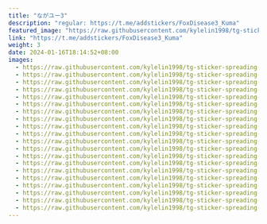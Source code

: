 ```yaml
---
title: "ながユー3"
description: "regular: https://t.me/addstickers/FoxDisease3_Kuma"
featured_image: "https://raw.githubusercontent.com/kylelin1998/tg-sticker-spreading-worldwide-images/main/img/7c7b3b4b-c0f1-4d6f-bea5-522b60c91a4f.jpg"
link: "https://t.me/addstickers/FoxDisease3_Kuma"
weight: 3
date: 2024-01-16T18:14:52+08:00
images:
  - https://raw.githubusercontent.com/kylelin1998/tg-sticker-spreading-worldwide-images/main/img/7c7b3b4b-c0f1-4d6f-bea5-522b60c91a4f.jpg
  - https://raw.githubusercontent.com/kylelin1998/tg-sticker-spreading-worldwide-images/main/img/c0118588-1067-45b0-91f0-89b96fa9e824.jpg
  - https://raw.githubusercontent.com/kylelin1998/tg-sticker-spreading-worldwide-images/main/img/ac8e7f59-a8ad-42d2-b7c2-bf535fba9814.jpg
  - https://raw.githubusercontent.com/kylelin1998/tg-sticker-spreading-worldwide-images/main/img/832628e1-2d23-43f5-a23f-e3532675dcb2.jpg
  - https://raw.githubusercontent.com/kylelin1998/tg-sticker-spreading-worldwide-images/main/img/955b2b49-b7ec-4ced-a021-0ca9d62f472f.jpg
  - https://raw.githubusercontent.com/kylelin1998/tg-sticker-spreading-worldwide-images/main/img/52788950-e4bc-4662-92a4-f50ce8d81938.jpg
  - https://raw.githubusercontent.com/kylelin1998/tg-sticker-spreading-worldwide-images/main/img/6a62c41c-f83f-463f-a037-0ecbc38786f9.jpg
  - https://raw.githubusercontent.com/kylelin1998/tg-sticker-spreading-worldwide-images/main/img/926f7156-ac89-408a-adce-acf5bc738021.jpg
  - https://raw.githubusercontent.com/kylelin1998/tg-sticker-spreading-worldwide-images/main/img/874c6fe1-3881-4cac-a575-5499c82e87bd.jpg
  - https://raw.githubusercontent.com/kylelin1998/tg-sticker-spreading-worldwide-images/main/img/d2b9239f-539b-49aa-b551-159c9271cd3f.jpg
  - https://raw.githubusercontent.com/kylelin1998/tg-sticker-spreading-worldwide-images/main/img/bb645ef6-a95b-4331-bbc9-96633b951828.jpg
  - https://raw.githubusercontent.com/kylelin1998/tg-sticker-spreading-worldwide-images/main/img/cc2e7d04-6f5c-4142-bd38-5d4b35743d52.jpg
  - https://raw.githubusercontent.com/kylelin1998/tg-sticker-spreading-worldwide-images/main/img/60dc4df3-902c-4672-9e57-e34c195d97f6.jpg
  - https://raw.githubusercontent.com/kylelin1998/tg-sticker-spreading-worldwide-images/main/img/81b7a0de-f8a6-49c4-9344-86da829be4c2.jpg
  - https://raw.githubusercontent.com/kylelin1998/tg-sticker-spreading-worldwide-images/main/img/8a8f067d-1bef-4bd0-b0ed-4308f75b699f.jpg
  - https://raw.githubusercontent.com/kylelin1998/tg-sticker-spreading-worldwide-images/main/img/80cac91a-2248-4835-90b9-dfbc27522e6d.jpg
  - https://raw.githubusercontent.com/kylelin1998/tg-sticker-spreading-worldwide-images/main/img/21352571-5943-4218-b0ef-f56d2af1b07f.jpg
  - https://raw.githubusercontent.com/kylelin1998/tg-sticker-spreading-worldwide-images/main/img/f739eb71-88dc-4f41-876d-2ed5cf00abd5.jpg
  - https://raw.githubusercontent.com/kylelin1998/tg-sticker-spreading-worldwide-images/main/img/704aba87-91a3-4be9-a1b9-fb939929a94f.jpg
  - https://raw.githubusercontent.com/kylelin1998/tg-sticker-spreading-worldwide-images/main/img/d90860b8-40e0-4118-a814-08d41c78fb09.jpg
---
```

